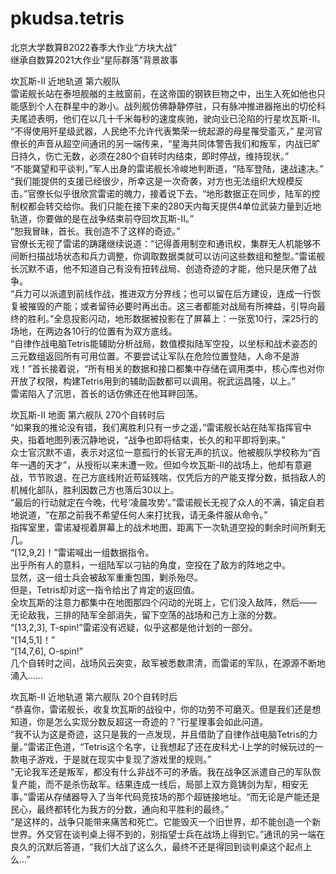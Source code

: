 # pkudsa.tetris  
北京大学数算B2022春季大作业“方块大战”  
继承自数算2021大作业“星际群落”背景故事  
  
坎瓦斯-II 近地轨道 第六舰队  
雷诺舰长站在泰坦舰艏的主舷窗前，在这帝国的钢铁巨物之中，出生入死如他也只能感到个人在群星中的渺小。战列舰仿佛静静停驻，只有脉冲推进器拖出的切伦科夫尾迹表明，他们在以几十千米每秒的速度疾驰，驶向业已沦陷的行星坎瓦斯-II。  
“不得使用歼星级武器，人民绝不允许代表繁荣一统起源的母星罹受齑灭，” 星河官僚长的声音从超空间通讯的另一端传来，“星海共同体警告我们和叛军，内战已旷日持久，伤亡无数，必须在280个自转时内结束，即时停战，维持现状。”  
“不能冀望和平谈判，”军人出身的雷诺舰长冷峻地判断道，“陆军登陆，速战速决。”  
“我们能提供的支援已经很少，所幸这是一次奇袭，对方也无法组织大规模反击。”官僚长似乎很欣赏雷诺的魄力，接着说下去，“地形数据正在同步，陆军的控制权都会转交给你。我们只能在接下来的280天内每天提供4单位武装力量到近地轨道，你要做的是在战争结束前夺回坎瓦斯-II。”  
“恕我冒昧，首长。我创造不了这样的奇迹。”  
官僚长无视了雷诺的踌躇继续说道：“记得善用制空和通讯权，集群无人机能够不间断扫描战场状态和兵力调整，你调取数据类就可以访问这些数组和整型。”雷诺舰长沉默不语，他不知道自己有没有扭转战局、创造奇迹的才能，他只是厌倦了战争。  
“兵力可以派遣到前线作战，推进双方分界线；也可以留在后方建设，连成一行恢复被摧毁的产能；或者留待必要时再出击。这三者都能对战局有所裨益，引导向最终的胜利。”全息投影闪动，地形数据被投影在了屏幕上：一张宽10行，深25行的场地，在两边各10行的位置有为双方底线。  
“自律作战电脑Tetris能辅助分析战局，数值模拟陆军空投，以坐标和战术姿态的三元数组返回所有可用位置。不要尝试让军队在危险位置登陆，人命不是游戏！”首长接着说，“所有相关的数据和接口都集中存储在调用类中，核心库也对你开放了权限，构建Tetris用到的辅助函数都可以调用。祝武运昌隆，以上。”  
雷诺陷入了沉思，首长的话仿佛还在他耳畔回荡。  
  
坎瓦斯-II 地面 第六舰队 270个自转时后  
“如果我的推论没有错，我们离胜利只有一步之遥，”雷诺舰长站在陆军指挥官中央，指着地图列表沉静地说，“战争也即将结束，长久的和平即将到来。”  
众士官沉默不语，表示对这位一意孤行的长官无声的抗议。他被舰队学校称为“百年一遇的天才”，从授衔以来未遭一败。但如今坎瓦斯-II的战场上，他却有意避战，节节败退，在己方底线附近苟延残喘，仅凭后方的产能支撑分数，抵挡敌人的机械化部队，胜利因数己方也落后30以上。  
“最后的行动就定在今晚，代号‘凌晨攻势’。”雷诺舰长无视了众人的不满，镇定自若地说道，“在那之前我不希望任何人来打扰我，请无条件服从命令。”  
指挥室里，雷诺凝视着屏幕上的战术地图，距离下一次轨道空投的剩余时间所剩无几。  
“[12,9,2]！”雷诺喊出一组数据指令。  
出乎所有人的意料，一组陆军以刁钻的角度，空投在了敌方的阵地之中。  
显然，这一组士兵会被敌军重重包围，剿杀殆尽。  
但是，Tetris却对这一指令给出了肯定的返回值。  
全坎瓦斯的注意力都集中在地图那四个闪动的光斑上，它们没入敌阵，然后——  
无论敌我，三排的陆军全部消失，留下空荡的战场和己方上涨的分数。  
“[13,2,3], T-spin!”雷诺没有迟疑，似乎这都是他计划的一部分。  
“[14,5,1]！”  
“[14,7,6], O-spin!”  
几个自转时之间，战场风云突变，敌军被悉数肃清，而雷诺的军队，在源源不断地涌入……  
  
坎瓦斯-II 近地轨道 第六舰队 20个自转时后  
“恭喜你，雷诺舰长，收复坎瓦斯的战役中，你的功劳不可磨灭。但是我们还是想知道，你是怎么实现分数反超这一奇迹的？”行星理事会如此问道。  
“我不认为这是奇迹，这只是我的一点发现，并且借助了自律作战电脑Tetris的力量。”雷诺正色道，“Tetris这个名字，让我想起了还在皮科尤-I上学的时候玩过的一款电子游戏，于是就在现实中复现了游戏里的规则。”  
“无论我军还是叛军，都没有什么非战不可的矛盾。我在战争区派遣自己的军队恢复产能，而不是杀伤敌军。结果连成一线后，局部上双方竟铸剑为犁，相安无事。”雷诺从存储器导入了当年代码竞技场的那个超链接地址。“而无论是产能还是民心，最终都转化为我方的分数，通向和平胜利的最终。”  
“是这样的，战争只能带来痛苦和死亡。它能毁灭一个旧世界，却不能创造一个新世界。外交官在谈判桌上得不到的，别指望士兵在战场上得到它。”通讯的另一端在良久的沉默后答道，“我们大战了这么久，最终不还是得回到谈判桌这个起点上么...”  
